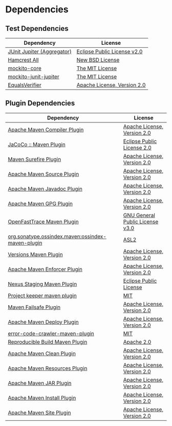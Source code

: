 <!-- @formatter:off -->
# Dependencies

## Test Dependencies

| Dependency                      | License                          |
| ------------------------------- | -------------------------------- |
| [JUnit Jupiter (Aggregator)][0] | [Eclipse Public License v2.0][1] |
| [Hamcrest All][2]               | [New BSD License][3]             |
| [mockito-core][4]               | [The MIT License][5]             |
| [mockito-junit-jupiter][4]      | [The MIT License][5]             |
| [EqualsVerifier][8]             | [Apache License, Version 2.0][9] |

## Plugin Dependencies

| Dependency                                              | License                               |
| ------------------------------------------------------- | ------------------------------------- |
| [Apache Maven Compiler Plugin][10]                      | [Apache License, Version 2.0][11]     |
| [JaCoCo :: Maven Plugin][12]                            | [Eclipse Public License 2.0][13]      |
| [Maven Surefire Plugin][14]                             | [Apache License, Version 2.0][11]     |
| [Apache Maven Source Plugin][16]                        | [Apache License, Version 2.0][11]     |
| [Apache Maven Javadoc Plugin][18]                       | [Apache License, Version 2.0][11]     |
| [Apache Maven GPG Plugin][20]                           | [Apache License, Version 2.0][9]      |
| [OpenFastTrace Maven Plugin][22]                        | [GNU General Public License v3.0][23] |
| [org.sonatype.ossindex.maven:ossindex-maven-plugin][24] | [ASL2][9]                             |
| [Versions Maven Plugin][26]                             | [Apache License, Version 2.0][11]     |
| [Apache Maven Enforcer Plugin][28]                      | [Apache License, Version 2.0][11]     |
| [Nexus Staging Maven Plugin][30]                        | [Eclipse Public License][31]          |
| [Project keeper maven plugin][32]                       | [MIT][33]                             |
| [Maven Failsafe Plugin][34]                             | [Apache License, Version 2.0][11]     |
| [Apache Maven Deploy Plugin][36]                        | [Apache License, Version 2.0][9]      |
| [error-code-crawler-maven-plugin][38]                   | [MIT][33]                             |
| [Reproducible Build Maven Plugin][40]                   | [Apache 2.0][9]                       |
| [Apache Maven Clean Plugin][42]                         | [Apache License, Version 2.0][11]     |
| [Apache Maven Resources Plugin][44]                     | [Apache License, Version 2.0][11]     |
| [Apache Maven JAR Plugin][46]                           | [Apache License, Version 2.0][11]     |
| [Apache Maven Install Plugin][48]                       | [Apache License, Version 2.0][9]      |
| [Apache Maven Site Plugin][50]                          | [Apache License, Version 2.0][11]     |

[12]: https://www.eclemma.org/jacoco/index.html
[32]: https://github.com/exasol/project-keeper-maven-plugin
[2]: https://github.com/hamcrest/JavaHamcrest
[9]: http://www.apache.org/licenses/LICENSE-2.0.txt
[14]: https://maven.apache.org/surefire/maven-surefire-plugin/
[30]: http://www.sonatype.com/public-parent/nexus-maven-plugins/nexus-staging/nexus-staging-maven-plugin/
[4]: https://github.com/mockito/mockito
[33]: https://opensource.org/licenses/MIT
[34]: https://maven.apache.org/surefire/maven-failsafe-plugin/
[26]: http://www.mojohaus.org/versions-maven-plugin/
[10]: https://maven.apache.org/plugins/maven-compiler-plugin/
[20]: http://maven.apache.org/plugins/maven-gpg-plugin/
[44]: https://maven.apache.org/plugins/maven-resources-plugin/
[22]: https://github.com/itsallcode/openfasttrace-maven-plugin
[42]: https://maven.apache.org/plugins/maven-clean-plugin/
[13]: https://www.eclipse.org/legal/epl-2.0/
[31]: http://www.eclipse.org/legal/epl-v10.html
[5]: https://github.com/mockito/mockito/blob/main/LICENSE
[40]: http://zlika.github.io/reproducible-build-maven-plugin
[50]: https://maven.apache.org/plugins/maven-site-plugin/
[23]: https://www.gnu.org/licenses/gpl-3.0.html
[11]: https://www.apache.org/licenses/LICENSE-2.0.txt
[28]: https://maven.apache.org/enforcer/maven-enforcer-plugin/
[1]: https://www.eclipse.org/legal/epl-v20.html
[3]: http://www.opensource.org/licenses/bsd-license.php
[48]: http://maven.apache.org/plugins/maven-install-plugin/
[0]: https://junit.org/junit5/
[24]: https://sonatype.github.io/ossindex-maven/maven-plugin/
[8]: http://www.jqno.nl/equalsverifier
[16]: https://maven.apache.org/plugins/maven-source-plugin/
[36]: http://maven.apache.org/plugins/maven-deploy-plugin/
[18]: https://maven.apache.org/plugins/maven-javadoc-plugin/
[38]: https://github.com/exasol/error-code-crawler-maven-plugin
[46]: https://maven.apache.org/plugins/maven-jar-plugin/
